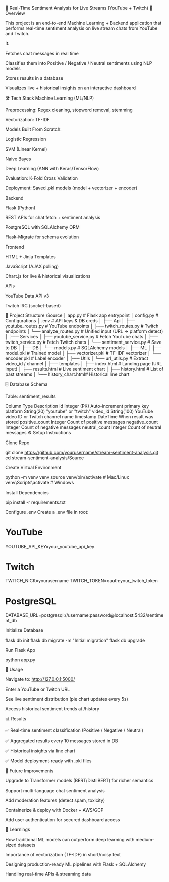 🎥 Real-Time Sentiment Analysis for Live Streams (YouTube + Twitch)
📌 Overview

This project is an end-to-end Machine Learning + Backend application that performs real-time sentiment analysis on live stream chats from YouTube and Twitch.

It:

Fetches chat messages in real time

Classifies them into Positive / Negative / Neutral sentiments using NLP models

Stores results in a database

Visualizes live + historical insights on an interactive dashboard

🛠️ Tech Stack
Machine Learning (ML/NLP)

Preprocessing: Regex cleaning, stopword removal, stemming

Vectorization: TF-IDF

Models Built From Scratch:

Logistic Regression

SVM (Linear Kernel)

Naive Bayes

Deep Learning (ANN with Keras/TensorFlow)

Evaluation: K-Fold Cross Validation

Deployment: Saved .pkl models (model + vectorizer + encoder)

Backend

Flask (Python)

REST APIs for chat fetch + sentiment analysis

PostgreSQL with SQLAlchemy ORM

Flask-Migrate for schema evolution

Frontend

HTML + Jinja Templates

JavaScript (AJAX polling)

Chart.js for live & historical visualizations

APIs

YouTube Data API v3

Twitch IRC (socket-based)

📂 Project Structure
/Source
│   app.py                # Flask app entrypoint
│   config.py             # Configurations
│   .env                  # API keys & DB creds
│
├── Api
│   ├── youtube_routes.py # YouTube endpoints
│   ├── twitch_routes.py  # Twitch endpoints
│   └── analyze_routes.py # Unified input (URL → platform detect)
│
├── Services
│   ├── youtube_service.py   # Fetch YouTube chats
│   ├── twitch_service.py    # Fetch Twitch chats
│   └── sentiment_service.py # Save to DB
│
├── DB
│   └── models.py         # SQLAlchemy models
│
├── ML
│   ├── model.pkl         # Trained model
│   ├── vectorizer.pkl    # TF-IDF vectorizer
│   └── encoder.pkl       # Label encoder
│
├── Utils
│   └── url_utils.py      # Extract video_id / channel
│
├── templates
│   ├── index.html        # Landing page (URL input)
│   ├── results.html      # Live sentiment chart
│   ├── history.html      # List of past streams
│   └── history_chart.html# Historical line chart

🗄️ Database Schema

Table: sentiment_results

Column	Type	Description
id	Integer (PK)	Auto-increment primary key
platform	String(20)	"youtube" or "twitch"
video_id	String(100)	YouTube video ID or Twitch channel name
timestamp	DateTime	When result was stored
positive_count	Integer	Count of positive messages
negative_count	Integer	Count of negative messages
neutral_count	Integer	Count of neutral messages
⚙️ Setup Instructions

Clone Repo

git clone https://github.com/yourusername/stream-sentiment-analysis.git
cd stream-sentiment-analysis/Source


Create Virtual Environment

python -m venv venv
source venv/bin/activate   # Mac/Linux
venv\Scripts\activate      # Windows


Install Dependencies

pip install -r requirements.txt


Configure .env
Create a .env file in root:

# YouTube
YOUTUBE_API_KEY=your_youtube_api_key

# Twitch
TWITCH_NICK=yourusername
TWITCH_TOKEN=oauth:your_twitch_token

# PostgreSQL
DATABASE_URL=postgresql://username:password@localhost:5432/sentiment_db


Initialize Database

flask db init
flask db migrate -m "Initial migration"
flask db upgrade


Run Flask App

python app.py

🎯 Usage

Navigate to: http://127.0.0.1:5000/

Enter a YouTube or Twitch URL

See live sentiment distribution (pie chart updates every 5s)

Access historical sentiment trends at /history

📊 Results

✅ Real-time sentiment classification (Positive / Negative / Neutral)

✅ Aggregated results every 10 messages stored in DB

✅ Historical insights via line chart

✅ Model deployment-ready with .pkl files

🚧 Future Improvements

Upgrade to Transformer models (BERT/DistilBERT) for richer semantics

Support multi-language chat sentiment analysis

Add moderation features (detect spam, toxicity)

Containerize & deploy with Docker + AWS/GCP

Add user authentication for secured dashboard access

📌 Learnings

How traditional ML models can outperform deep learning with medium-sized datasets

Importance of vectorization (TF-IDF) in short/noisy text

Designing production-ready ML pipelines with Flask + SQLAlchemy

Handling real-time APIs & streaming data
